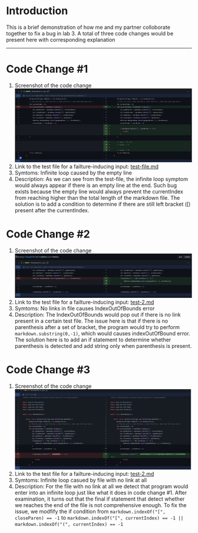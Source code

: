 # Introduction
This is a brief demonstration of how me and my partner colloborate together to fix a bug in lab 3. A total of three code changes would be present here with corresponding explanation

---

# Code Change #1
1. Screenshot of the code change
![Image](image-2/1.1.png)
2. Link to the test file for a failture-inducing input:
[test-file.md](https://github.com/SouKangC-school/markdown-parser/commit/c3ea6387a9e3c5b7e50eaa9766cf3f3e9b2e5897)
3. Symtoms:
Infinite loop caused by the empty line
4. Description:
As we can see from the test-file, the infinite loop symptom would always appear if there is an empty line at the end. Such bug exists because the empty line would always prevent the currentIndex from reaching higher than the total length of the markdown file. The solution is to add a condition to determine if there are still left bracket ([) present after the currentIndex.

# Code Change #2
1. Screenshot of the code change
![Image](image-2/1.2.png)
2. Link to the test file for a failture-inducing input:
[test-2.md](https://github.com/SouKangC-school/markdown-parser/commit/c59c8b34a0e6655bd058536450ef4d097dfbec54) 
3. Symtoms:
No links in file causes IndexOutOfBounds error
4. Description:
The IndexOutOfBounds would pop out if there is no link present in a certain test file. The issue here is that if there is no parenthesis after a set of bracket, the program would try to perform `markdown.substring(0,-1)`, which would causes indexOutOfBound error. The solution here is to add an if statement to determine whether parenthesis is detected and add string only when parenthesis is present.

# Code Change #3
1. Screenshot of the code change
![Image](image-2/1.3.png)
2. Link to the test file for a failture-inducing input:
[test-2.md](https://github.com/SouKangC-school/markdown-parser/commit/c59c8b34a0e6655bd058536450ef4d097dfbec54) 
3. Symtoms:
Infinite loop casued by file with no link at all
4. Description:
For the file with no link at all we detect that program would enter into an infinite loop just like what it does in code change #1. After examination, it turns out that the final if statement that detect whether we reaches the end of the file is not comprehensive enough. To fix the issue, we modfify the if condition from 
`markdown.indexOf("[", closeParen) == -1` to `markdown.indexOf("[", currentIndex) == -1 || markdown.indexOf("(", currentIndex) == -1`
